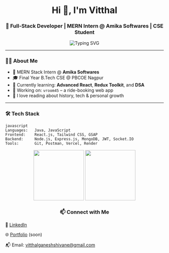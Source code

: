 <h1 align="center">Hi 👋, I'm Vitthal</h1>
<h3 align="center">🚀 Full-Stack Developer | MERN Intern @ Amika Softwares | CSE Student</h3>

<p align="center">
  <img src="https://readme-typing-svg.herokuapp.com?font=Fira+Code&pause=1000&center=true&vCenter=true&multiline=true&width=435&lines=Code.+Build.+Learn.+Repeat.;MERN+Stack+%7C+React+%7C+Node+%7C+MongoDB;DSA+in+Java+%7C+B.Tech+%7C+2026+Graduate" alt="Typing SVG" />
</p>



---




### 🧑‍💻 About Me

- 💼 MERN Stack Intern @ **Amika Softwares**
- 🎓 Final Year B.Tech CSE @ PBCOE Nagpur  
- 🧠 Currently learning: **Advanced React**, **Redux Toolkit**, and **DSA**
- 🔭 Working on: `vroom45` – a ride-booking web app
- 📖 I love reading about history, tech & personal growth

---

### 🛠️ Tech Stack

```
javascript
Languages:   Java, JavaScript
Frontend:    React.js, Tailwind CSS, GSAP
Backend:     Node.js, Express.js, MongoDB, JWT, Socket.IO
Tools:       Git, Postman, Vercel, Render
```

<p align="center"> <img src="https://github-readme-stats.vercel.app/api?username=vitthalganeshshivane&show_icons=true&theme=github_dark" height="160"/> <img src="https://github-readme-stats.vercel.app/api/top-langs/?username=vitthalganeshshivane&layout=compact&theme=github_dark" height="160"/> </p>


<h3 align="center">📫 Connect with Me</h3>

💼 [LinkedIn](https://www.linkedin.com/in/vitthalganeshshivane/)

🌐 [Portfolio](https://vitthalganeshshivane.vercel.app/) (soon)

📬 Email: vitthalganeshshivane@gmail.com
